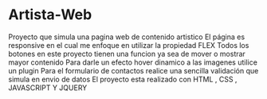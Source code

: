 # Artista-Web
Proyecto que simula una pagina web de contenido artistico
El página es responsive en el cual me enfoque en utilizar la propiedad FLEX 
Todos los botones en este proyecto tienen una funcion ya sea de mover o mostrar mayor contenido
Para darle un efecto hover dinamico a las imagenes utilice un plugin 
Para el formulario de contactos realice una sencilla validación que simula en envio de datos
El proyecto esta realizado con HTML , CSS , JAVASCRIPT Y JQUERY
